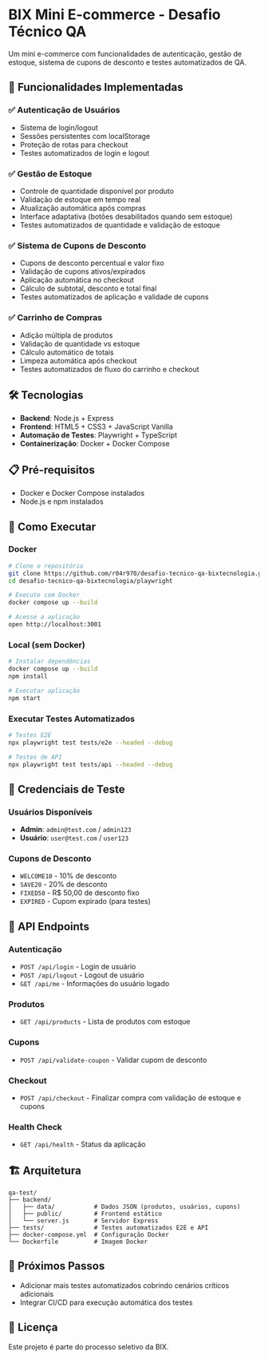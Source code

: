 # BIX Mini E-commerce - Desafio Técnico QA

Um mini e-commerce com funcionalidades de autenticação, gestão de estoque, sistema de cupons de desconto e testes automatizados de QA.

## 🚀 Funcionalidades Implementadas

### ✅ Autenticação de Usuários

* Sistema de login/logout
* Sessões persistentes com localStorage
* Proteção de rotas para checkout
* Testes automatizados de login e logout

### ✅ Gestão de Estoque

* Controle de quantidade disponível por produto
* Validação de estoque em tempo real
* Atualização automática após compras
* Interface adaptativa (botões desabilitados quando sem estoque)
* Testes automatizados de quantidade e validação de estoque

### ✅ Sistema de Cupons de Desconto

* Cupons de desconto percentual e valor fixo
* Validação de cupons ativos/expirados
* Aplicação automática no checkout
* Cálculo de subtotal, desconto e total final
* Testes automatizados de aplicação e validade de cupons

### ✅ Carrinho de Compras

* Adição múltipla de produtos
* Validação de quantidade vs estoque
* Cálculo automático de totais
* Limpeza automática após checkout
* Testes automatizados de fluxo do carrinho e checkout

## 🛠️ Tecnologias

* **Backend**: Node.js + Express
* **Frontend**: HTML5 + CSS3 + JavaScript Vanilla
* **Automação de Testes**: Playwright + TypeScript
* **Containerização**: Docker + Docker Compose

## 📋 Pré-requisitos

* Docker e Docker Compose instalados
* Node.js e npm instalados

## 🚀 Como Executar

### Docker

```bash
# Clone o repositório
git clone https://github.com/r04r970/desafio-tecnico-qa-bixtecnologia.git
cd desafio-tecnico-qa-bixtecnologia/playwright

# Execute com Docker
docker compose up --build

# Acesse a aplicação
open http://localhost:3001
```

### Local (sem Docker)

```bash
# Instalar dependências
docker compose up --build
npm install

# Executar aplicação
npm start
```

### Executar Testes Automatizados

```bash
# Testes E2E
npx playwright test tests/e2e --headed --debug

# Testes de API
npx playwright test tests/api --headed --debug
```

## 👤 Credenciais de Teste

### Usuários Disponíveis

* **Admin**: `admin@test.com` / `admin123`
* **Usuário**: `user@test.com` / `user123`

### Cupons de Desconto

* `WELCOME10` - 10% de desconto
* `SAVE20` - 20% de desconto
* `FIXED50` - R$ 50,00 de desconto fixo
* `EXPIRED` - Cupom expirado (para testes)

## 📡 API Endpoints

### Autenticação

* `POST /api/login` - Login de usuário
* `POST /api/logout` - Logout de usuário
* `GET /api/me` - Informações do usuário logado

### Produtos

* `GET /api/products` - Lista de produtos com estoque

### Cupons

* `POST /api/validate-coupon` - Validar cupom de desconto

### Checkout

* `POST /api/checkout` - Finalizar compra com validação de estoque e cupons

### Health Check

* `GET /api/health` - Status da aplicação

## 🏗️ Arquitetura

```
qa-test/
├── backend/
│   ├── data/           # Dados JSON (produtos, usuários, cupons)
│   ├── public/         # Frontend estático
│   └── server.js       # Servidor Express
├── tests/              # Testes automatizados E2E e API
├── docker-compose.yml  # Configuração Docker
└── Dockerfile          # Imagem Docker
```

## 📝 Próximos Passos

* Adicionar mais testes automatizados cobrindo cenários críticos adicionais
* Integrar CI/CD para execução automática dos testes

## 📄 Licença

Este projeto é parte do processo seletivo da BIX.
